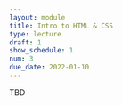 ```yaml
---
layout: module
title: Intro to HTML & CSS
type: lecture
draft: 1
show_schedule: 1
num: 3
due_date: 2022-01-10
---
```


TBD